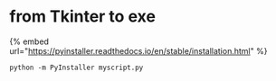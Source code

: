 # from Tkinter to exe

{% embed url="https://pyinstaller.readthedocs.io/en/stable/installation.html" %}

```
python -m PyInstaller myscript.py
```
